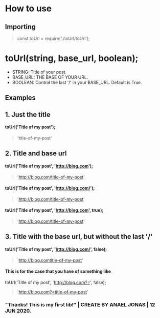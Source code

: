 # How to use

## Importing

> const toUrl = require('./toUrl/toUrl');

# toUrl(string, base_url, boolean);

- STRING: Title of your post.
- BASE_URL: THE BASE OF YOUR URL.
- BOOLEAN: Control the last '/' in your BASE_URL. Default is True.

## Examples

## 1. Just the title

#### toUrl('Title of my post');
> 'title-of-my-post'

## 2. Title and base url

#### toUrl('Title of my post', 'http://blog.com');
> 'http://blog.com/title-of-my-post'

#### toUrl('Title of my post', 'http://blog.com/');
> 'http://blog.com/title-of-my-post'

#### toUrl('Title of my post', 'http://blog.com', true);
> 'http://blog.com/title-of-my-post'

## 3. Title with the base url, but without the last '/'

#### toUrl('Title of my post', 'http://blog.com/', false);
> 'http://blog.comtitle-of-my-post'

#### This is for the case that you have of something like

toUrl('Title of my post', 'http://blog.com?=', false);
> 'http://blog.com?=title-of-my-post'

### "Thanks! This is my first lib!" | CREATE BY ANAEL JONAS | 12 JUN 2020.